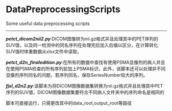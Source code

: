 # DataPreprocessingScripts
Some useful data preprocessing scripts

---

***petct_dicom2nii2.py***:DICOM图像转为nii.gz格式并且处理其中的PET序列的SUV值，以及同一检测中的同名序列在处理完后加入后缀以区分，在计算转化SUV值时体重数据从xlsx文件中读取。

 ***petct_d2n_finaledition.py***:在所有的数据中查找有使用PSMA显像剂的病人并且在使用PSMA检查的所有序列前加上PSMA标识，此外，该脚本还可以处理非不同显像剂序列同名的问题，若序列同名，保存SeriesNumber较大的序列。

 ***fjsl_d2n2.py***:该脚本为将DICOM图像数据集转换为nii.gz格式并且处理其中PET序列的SUV值，DICOM图像数据集要符合不同病人文件夹中的序列命名是相同的

脚本可直接运行，只需更改其中的data_root,output_root等路径
